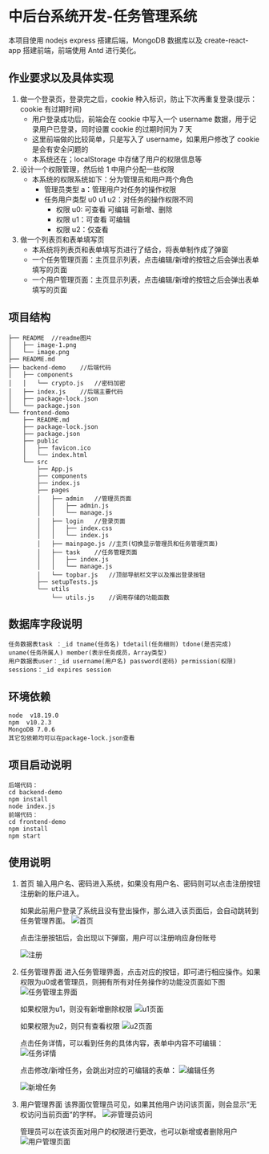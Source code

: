 # 中后台系统开发-任务管理系统

本项目使用 nodejs express 搭建后端，MongoDB 数据库以及 create-react-app 搭建前端，前端使用 Antd 进行美化。

## 作业要求以及具体实现

1. 做一个登录页，登录完之后，cookie 种入标识，防止下次再重复登录(提示：cookie 有过期时间)
   - 用户登录成功后，前端会在 cookie 中写入一个 username 数据，用于记录用户已登录，同时设置 cookie 的过期时间为 7 天
   - 这里前端做的比较简单，只是写入了 username，如果用户修改了 cookie 是会有安全问题的
   - 本系统还在；localStorage 中存储了用户的权限信息等
2. 设计一个权限管理，然后给 1 中用户分配一些权限
   - 本系统的权限系统如下：分为管理员和用户两个角色
     - 管理员类型 a：管理用户对任务的操作权限
     - 任务用户类型 u0 u1 u2：对任务的操作权限不同
       - 权限 u0: 可查看 可编辑 可新增、删除
       - 权限 u1：可查看 可编辑
       - 权限 u2：仅查看
3. 做一个列表页和表单填写页
   - 本系统将列表页和表单填写页进行了结合，将表单制作成了弹窗
   - 一个任务管理页面：主页显示列表，点击编辑/新增的按钮之后会弹出表单填写的页面
   - 一个用户管理页面：主页显示列表，点击编辑/新增的按钮之后会弹出表单填写的页面

## 项目结构

```
├── README  //readme图片
│   ├── image-1.png
│   └── image.png
├── README.md
├── backend-demo    //后端代码
│   ├── components
│   │   └── crypto.js   //密码加密
│   ├── index.js    //后端主要代码
│   ├── package-lock.json
│   └── package.json
└── frontend-demo
    ├── README.md
    ├── package-lock.json
    ├── package.json
    ├── public
    │   ├── favicon.ico
    │   └── index.html
    └── src
        ├── App.js
        ├── components
        ├── index.js
        ├── pages
        │   ├── admin   //管理员页面
        │   │   ├── admin.js
        │   │   └── manage.js
        │   ├── login   //登录页面
        │   │   ├── index.css
        │   │   └── index.js
        │   ├── mainpage.js //主页(切换显示管理员和任务管理页面)
        │   ├── task    //任务管理页面
        │   │   ├── index.js
        │   │   └── manage.js
        │   └── topbar.js   //顶部导航栏文字以及推出登录按钮
        ├── setupTests.js
        └── utils
            └── utils.js    //调用存储的功能函数
```

## 数据库字段说明

```
任务数据表task ：_id tname(任务名) tdetail(任务细则) tdone(是否完成) uname(任务所属人) member(表示任务成员，Array类型)
用户数据表user：_id username(用户名) password(密码) permission(权限)
sessions：_id expires session
```

## 环境依赖

```
node  v18.19.0
npm  v10.2.3
MongoDB 7.0.6
其它包依赖均可以在package-lock.json查看
```

## 项目启动说明

```
后端代码：
cd backend-demo
npm install
node index.js
前端代码：
cd frontend-demo
npm install
npm start
```

## 使用说明

1. 首页
   输入用户名、密码进入系统，如果没有用户名、密码则可以点击注册按钮注册新的账户进入。

    如果此前用户登录了系统且没有登出操作，那么进入该页面后，会自动跳转到任务管理界面。
    ![首页](README/image.png)

    点击注册按钮后，会出现以下弹窗，用户可以注册响应身份账号

    ![注册](README/image-1.png)

2. 任务管理界面
    进入任务管理界面，点击对应的按钮，即可进行相应操作。如果权限为u0或者管理员，则拥有所有对任务操作的功能没页面如下图
    ![任务管理主界面](README/image-2.png)

    如果权限为u1，则没有新增删除权限
    ![u1页面](README/image-7.png)

    如果权限为u2，则只有查看权限
    ![u2页面](README/image-6.png)

    点击任务详情，可以看到任务的具体内容，表单中内容不可编辑：
    ![任务详情](README/image-3.png)

    点击修改/新增任务，会跳出对应的可编辑的表单：
    ![编辑任务](README/image-4.png)

    ![新增任务](README/image-5.png)
3. 用户管理界面
    该界面仅管理员可见，如果其他用户访问该页面，则会显示“无权访问当前页面“的字样。
    ![非管理员访问](README/image-8.png)

    管理员可以在该页面对用户的权限进行更改，也可以新增或者删除用户
    ![用户管理页面](README/image-9.png)

